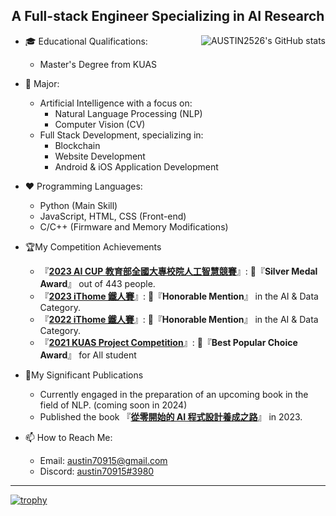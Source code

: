 <h2 align="center">A Full-stack Engineer Specializing in AI Research</h2>
<img src="https://github-readme-stats.vercel.app/api?username=AUSTIN2526&show_icons=true" alt="AUSTIN2526's GitHub stats" align="right">

* 🎓 Educational Qualifications:
  * Master's Degree from KUAS

* 🔭 Major:
  * Artificial Intelligence with a focus on:
    * Natural Language Processing (NLP)
    * Computer Vision (CV)
  * Full Stack Development, specializing in:
    * Blockchain
    * Website Development
    * Android & iOS Application Development

* ❤ Programming Languages:
  * Python (Main Skill)
  * JavaScript, HTML, CSS (Front-end)
  * C/C++ (Firmware and Memory Modifications)
* 🏆My Competition Achievements
  *  『[**2023 AI CUP 教育部全國大專校院人工智慧競賽**](https://github.com/AUSTIN2526/DE-ID-AI-CUP-Trainer)』: 🥈『**Silver Medal Award**』 out of 443 people.  
  * 『[**2023 iThome 鐵人賽**](https://github.com/AUSTIN2526/iThome2023-learn-NLP-in-30-days)』: 🥉『**Honorable Mention**』 in the AI & Data Category.  
  * 『[**2022 iThome 鐵人賽**](https://github.com/AUSTIN2526/learn-AI-in-30-days)』: 🥉『**Honorable Mention**』 in the AI & Data Category.  
  * 『[**2021 KUAS Project Competition**](https://drive.google.com/file/d/1OVx8kAPhA2qmwKehwz3nIYKn-xI6IpSq/view?usp=drive_link)』: 🎊『**Best Popular Choice Award**』 for All student
*  📓My Significant Publications
    * Currently engaged in the preparation of an upcoming book in the field of NLP. (coming soon in 2024)  
    * Published the book 『[**從零開始的 AI 程式設計養成之路**](https://github.com/AUSTIN2526/learn-AI-in-30-days-book-version)』 in 2023.
    
* 📫 How to Reach Me:
  * Email: austin70915@gmail.com
  * Discord: [austin70915#3980](https://discordapp.com/users/austin#3980)
---
[![trophy](https://github-profile-trophy.vercel.app/?username=AUSTIN2526&&column=-1)](https://github.com/ryo-ma/github-profile-trophy)



